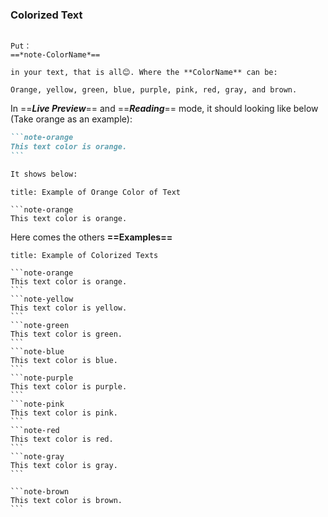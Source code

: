 ### Colorized Text

```ad-todo

Put：
==*note-ColorName*==   

in your text, that is all😊. Where the **ColorName** can be:

Orange, yellow, green, blue, purple, pink, red, gray, and brown.
```

In ==***Live Preview***== and ==***Reading***== mode, it should looking like below (Take orange as an example):

````md
```note-orange
This text color is orange.
```

It shows below:
````

```ad-example
title: Example of Orange Color of Text

```note-orange
This text color is orange.
```


Here comes the others **==Examples==**

````ad-example
title: Example of Colorized Texts

```note-orange
This text color is orange.
```
```note-yellow
This text color is yellow.
```
```note-green
This text color is green.
```
```note-blue
This text color is blue.
```
```note-purple
This text color is purple.
```
```note-pink
This text color is pink.
```
```note-red
This text color is red.
```
```note-gray
This text color is gray.
```

```note-brown
This text color is brown.
```
````

